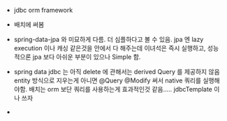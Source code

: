- jdbc orm framework
- 배치에 써봄
- spring-data-jpa 와 미묘하게 다름. 더 심플하다고 볼 수 있음. jpa 엔 lazy execution 이나 캐싱 같은것을 안에서 다 해주는데 이녀석은 즉시 실행하고, 성능적으론 jpa 보다 아쉬운 부분이 있으나 Simple 함.
- spring data jdbc 는 아직 delete 에 관해서는 derived Query 를 제공하지 않음
entity 방식으로 지우는게 아니면 @Query @Modify 써서 native 쿼리를 실행해야함.
배치는 orm 보단 쿼리를 사용하는게 효과적인것 같음..... jdbcTemplate 이나 쓰자

- 
